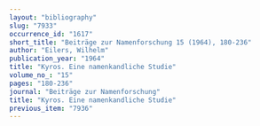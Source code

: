 ```yaml
---
layout: "bibliography"
slug: "7933"
occurrence_id: "1617"
short_title: "Beiträge zur Namenforschung 15 (1964), 180-236"
author: "Eilers, Wilhelm"
publication_year: "1964"
title: "Kyros. Eine namenkandliche Studie"
volume_no_: "15"
pages: "180-236"
journal: "Beiträge zur Namenforschung"
title: "Kyros. Eine namenkandliche Studie"
previous_item: "7936"
---
```

